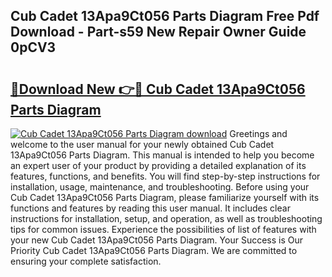 ## Cub Cadet 13Apa9Ct056 Parts Diagram Free Pdf Download - Part-s59 New Repair Owner Guide 0pCV3

# <h2><a href="http://dfmevuy.blite.top/?on=Cub+Cadet+13Apa9Ct056+Parts+Diagram">🔗Download New 👉🔴 Cub Cadet 13Apa9Ct056 Parts Diagram</a></h2>

[![Cub Cadet 13Apa9Ct056 Parts Diagram download](https://i.imgur.com/lujVjoI.png)](http://dfmevuy.blite.top/?on=Cub+Cadet+13Apa9Ct056+Parts+Diagram)
Greetings and welcome to the user manual for your newly obtained Cub Cadet 13Apa9Ct056 Parts Diagram. This manual is intended to help you become an expert user of your product by providing a detailed explanation of its features, functions, and benefits. You will find step-by-step instructions for installation, usage, maintenance, and troubleshooting. Before using your Cub Cadet 13Apa9Ct056 Parts Diagram, please familiarize yourself with its functions and features by reading this user manual. It includes clear instructions for installation, setup, and operation, as well as troubleshooting tips for common issues. Experience the possibilities of list of features with your new Cub Cadet 13Apa9Ct056 Parts Diagram. Your Success is Our Priority Cub Cadet 13Apa9Ct056 Parts Diagram. We are committed to ensuring your complete satisfaction.
